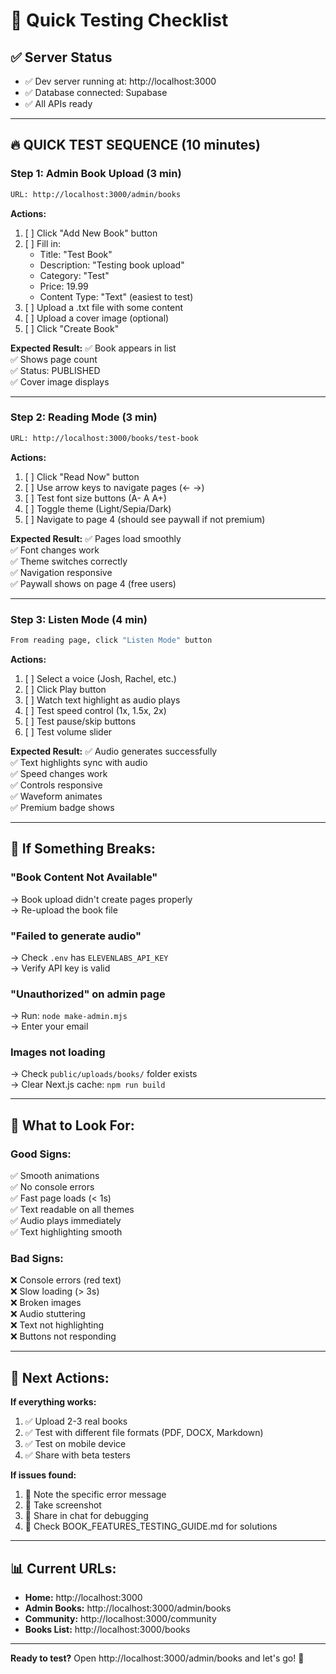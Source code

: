 # 🎯 Quick Testing Checklist

## ✅ **Server Status**

- ✅ Dev server running at: http://localhost:3000
- ✅ Database connected: Supabase
- ✅ All APIs ready

---

## 🔥 **QUICK TEST SEQUENCE (10 minutes)**

### **Step 1: Admin Book Upload** (3 min)

```bash
URL: http://localhost:3000/admin/books
```

**Actions:**

1. [ ] Click "Add New Book" button
2. [ ] Fill in:
   - Title: "Test Book"
   - Description: "Testing book upload"
   - Category: "Test"
   - Price: 19.99
   - Content Type: "Text" (easiest to test)
3. [ ] Upload a .txt file with some content
4. [ ] Upload a cover image (optional)
5. [ ] Click "Create Book"

**Expected Result:**
✅ Book appears in list  
✅ Shows page count  
✅ Status: PUBLISHED  
✅ Cover image displays

---

### **Step 2: Reading Mode** (3 min)

```bash
URL: http://localhost:3000/books/test-book
```

**Actions:**

1. [ ] Click "Read Now" button
2. [ ] Use arrow keys to navigate pages (← →)
3. [ ] Test font size buttons (A- A A+)
4. [ ] Toggle theme (Light/Sepia/Dark)
5. [ ] Navigate to page 4 (should see paywall if not premium)

**Expected Result:**
✅ Pages load smoothly  
✅ Font changes work  
✅ Theme switches correctly  
✅ Navigation responsive  
✅ Paywall shows on page 4 (free users)

---

### **Step 3: Listen Mode** (4 min)

```bash
From reading page, click "Listen Mode" button
```

**Actions:**

1. [ ] Select a voice (Josh, Rachel, etc.)
2. [ ] Click Play button
3. [ ] Watch text highlight as audio plays
4. [ ] Test speed control (1x, 1.5x, 2x)
5. [ ] Test pause/skip buttons
6. [ ] Test volume slider

**Expected Result:**
✅ Audio generates successfully  
✅ Text highlights sync with audio  
✅ Speed changes work  
✅ Controls responsive  
✅ Waveform animates  
✅ Premium badge shows

---

## 🐛 **If Something Breaks:**

### **"Book Content Not Available"**

→ Book upload didn't create pages properly  
→ Re-upload the book file

### **"Failed to generate audio"**

→ Check `.env` has `ELEVENLABS_API_KEY`  
→ Verify API key is valid

### **"Unauthorized" on admin page**

→ Run: `node make-admin.mjs`  
→ Enter your email

### **Images not loading**

→ Check `public/uploads/books/` folder exists  
→ Clear Next.js cache: `npm run build`

---

## 📸 **What to Look For:**

### **Good Signs:**

✅ Smooth animations  
✅ No console errors  
✅ Fast page loads (< 1s)  
✅ Text readable on all themes  
✅ Audio plays immediately  
✅ Text highlighting smooth

### **Bad Signs:**

❌ Console errors (red text)  
❌ Slow loading (> 3s)  
❌ Broken images  
❌ Audio stuttering  
❌ Text not highlighting  
❌ Buttons not responding

---

## 🚀 **Next Actions:**

**If everything works:**

1. ✅ Upload 2-3 real books
2. ✅ Test with different file formats (PDF, DOCX, Markdown)
3. ✅ Test on mobile device
4. ✅ Share with beta testers

**If issues found:**

1. 🐛 Note the specific error message
2. 📸 Take screenshot
3. 💬 Share in chat for debugging
4. 🔧 Check BOOK_FEATURES_TESTING_GUIDE.md for solutions

---

## 📊 **Current URLs:**

- **Home:** http://localhost:3000
- **Admin Books:** http://localhost:3000/admin/books
- **Community:** http://localhost:3000/community
- **Books List:** http://localhost:3000/books

---

**Ready to test?** Open http://localhost:3000/admin/books and let's go! 🚀
